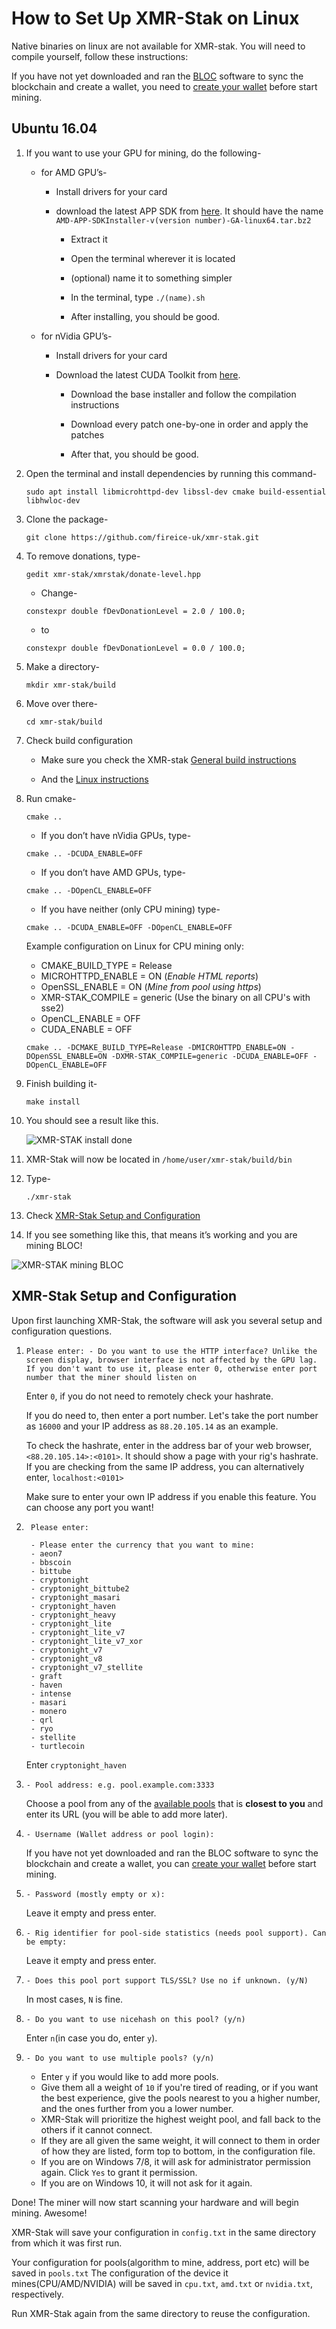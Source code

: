 # **How to Set Up XMR-Stak on Linux**

Native binaries on linux are not available for XMR-stak.
You will need to compile yourself, follow these instructions:

If you have not yet downloaded and ran the [BLOC](https://bloc.money/download) software to sync the blockchain and create a wallet, you need to [create your wallet](../../wallets/Making-a-Wallet) before start mining.

## **Ubuntu 16.04**<a name="ubuntu-16-04"></a>

1. If you want to use your GPU for mining, do the following-

    * for AMD GPU’s-

        * Install drivers for your card

        * download the latest APP SDK from [here](http://debian.nullivex.com/amd/AMD-APP-SDKInstaller-v3.0.130.136-GA-linux64.tar.bz2). It should have the name `AMD-APP-SDKInstaller-v(version number)-GA-linux64.tar.bz2`

            * Extract it

            * Open the terminal wherever it is located

            * (optional) name it to something simpler

            * In the terminal, type `./(name).sh`

            * After installing, you should be good.

    * for nVidia GPU’s-

        * Install drivers for your card

        * Download the latest CUDA Toolkit from [here](https://developer.nvidia.com/cuda-downloads?target_os=Linux&target_arch=x86_64).

            * Download the base installer and follow the compilation instructions

            * Download every patch one-by-one in order and apply the patches

            * After that, you should be good.

2.  Open the terminal and install dependencies by running this command-

    ```
    sudo apt install libmicrohttpd-dev libssl-dev cmake build-essential libhwloc-dev
    ```

3.  Clone the package-

    `git clone https://github.com/fireice-uk/xmr-stak.git`

4.  To remove donations, type-

    `gedit xmr-stak/xmrstak/donate-level.hpp`

    * Change-

    `constexpr double fDevDonationLevel = 2.0 / 100.0;`

    * to

    `constexpr double fDevDonationLevel = 0.0 / 100.0;`

5.  Make a directory-

    `mkdir xmr-stak/build`

6.  Move over there-  

    `cd xmr-stak/build`

7.  Check build configuration

    * Make sure you check the XMR-stak [General build instructions](https://github.com/fireice-uk/xmr-stak/blob/master/doc/compile.md)
    
    * And the [Linux instructions](https://github.com/fireice-uk/xmr-stak/blob/master/doc/compile_Linux.md)

8.  Run cmake-

    `cmake ..`

    * If you don’t have nVidia GPUs, type-

    `cmake .. -DCUDA_ENABLE=OFF`

    * If you don’t have AMD GPUs, type-

    `cmake .. -DOpenCL_ENABLE=OFF`

    * If you have neither (only CPU mining) type-

    `cmake .. -DCUDA_ENABLE=OFF -DOpenCL_ENABLE=OFF`

    Example configuration on Linux for CPU mining only:

    * CMAKE_BUILD_TYPE = Release
    * MICROHTTPD_ENABLE = ON (*Enable HTML reports*)
    * OpenSSL_ENABLE = ON (*Mine from pool using https*)
    * XMR-STAK_COMPILE = generic (Use the binary on all CPU's with sse2)
    * OpenCL_ENABLE = OFF
    * CUDA_ENABLE = OFF

    `cmake .. -DCMAKE_BUILD_TYPE=Release -DMICROHTTPD_ENABLE=ON -DOpenSSL_ENABLE=ON -DXMR-STAK_COMPILE=generic -DCUDA_ENABLE=OFF -DOpenCL_ENABLE=OFF`

9.  Finish building it-

    `make install`

10. You should see a result like this.

    ![XMR-STAK install done](images/XMR-STAK-ubuntu/xmr-stak-compile-linux.png)

10.  XMR-Stak will now be located in `/home/user/xmr-stak/build/bin`

11. Type-

    `./xmr-stak`

12. Check [XMR-Stak Setup and Configuration](#setup-and-config)

13. If you see something like this, that means it’s working and you are mining BLOC!

![XMR-STAK mining BLOC](images/XMR-STAK-ubuntu/mining-xmr-stak-linux.png)

## **XMR-Stak Setup and Configuration**<a name="setup-and-config"></a>

Upon first launching XMR-Stak, the software will ask you several setup and configuration questions.

1.  `Please enter: - Do you want to use the HTTP interface? Unlike the screen display, browser interface is not affected by the GPU lag. If you don't want to use it, please enter 0, otherwise enter port number that the miner should listen on`


    Enter `0`, if you do not need to remotely check your hashrate.

    If you do need to, then enter a port number.
    Let's take the port number as `16000` and your IP address as `88.20.105.14` as an example.

    To check the hashrate, enter in the address bar of your web browser, `<88.20.105.14>:<0101>`. It should show a page with your rig's hashrate.  
    If you are checking from the same IP address, you can alternatively enter, `localhost:<0101>`

    Make sure to enter your own IP address if you enable this feature. You can choose any port you want!

2.  
   ```
    Please enter:

    - Please enter the currency that you want to mine: 
	- aeon7
	- bbscoin
	- bittube
	- cryptonight
	- cryptonight_bittube2
	- cryptonight_masari
	- cryptonight_haven
	- cryptonight_heavy
	- cryptonight_lite
	- cryptonight_lite_v7
	- cryptonight_lite_v7_xor
	- cryptonight_v7
	- cryptonight_v8
	- cryptonight_v7_stellite
	- graft
	- haven
	- intense
	- masari
	- monero
	- qrl
	- ryo
	- stellite
	- turtlecoin

   ```

    Enter `cryptonight_haven`

3.  `- Pool address: e.g. pool.example.com:3333 `

    Choose a pool from any of the [available pools](https://bloc.money/mining) that is **closest to you** and enter its URL (you will be able to add more later).

4.  `- Username (Wallet address or pool login):`  

    If you have not yet downloaded and ran the BLOC software to sync the blockchain and create a wallet, you can [create your wallet](../../wallets/Making-a-Wallet) before start mining.

5.  `- Password (mostly empty or x):`  

    Leave it empty and press enter.

6.  `- Rig identifier for pool-side statistics (needs pool support). Can be empty:`

    Leave it empty and press enter.

7.  `- Does this pool port support TLS/SSL? Use no if unknown. (y/N)`  

    In most cases, `N` is fine.

8.  `- Do you want to use nicehash on this pool? (y/n)`  

    Enter `n`(in case you do, enter `y`).

9.  `- Do you want to use multiple pools? (y/n)`  

    * Enter `y` if you would like to add more pools.
    * Give them all a weight of `10` if you're tired of reading, or if you want the best experience, give the pools nearest to you a higher number, and the ones further from you a lower number.  
    * XMR-Stak will prioritize the highest weight pool, and fall back to the others if it cannot connect.
    * If they are all given the same weight, it will connect to them in order of how they are listed, form top to bottom, in the configuration file.
    * If you are on Windows 7/8, it will ask for administrator permission again. Click `Yes` to grant it permission.
    * If you are on Windows 10, it will not ask for it again.


Done! The miner will now start scanning your hardware and will begin mining. Awesome!

XMR-Stak will save your configuration in `config.txt`  in the same directory from which it was first run.

Your configuration for pools(algorithm to mine, address, port etc) will be saved in `pools.txt`
The configuration of the device it mines(CPU/AMD/NVIDIA) will be saved in `cpu.txt`, `amd.txt` or `nvidia.txt`, respectively.

Run XMR-Stak again from the same directory to reuse the configuration.